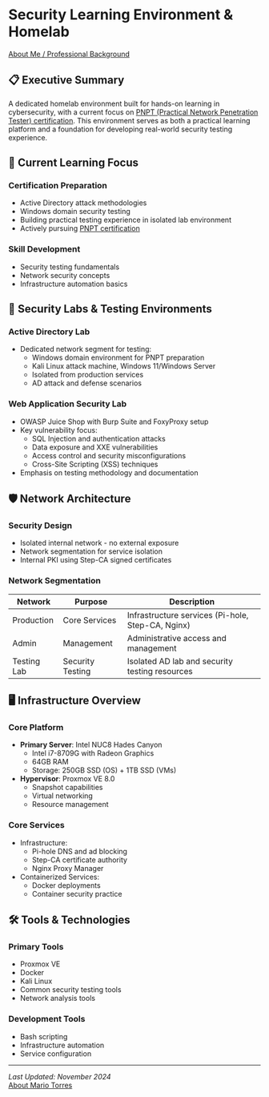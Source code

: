 # Security Learning Environment & Homelab

[About Me / Professional Background](about.md)

## 📋 Executive Summary
A dedicated homelab environment built for hands-on learning in cybersecurity, with a current focus on [PNPT (Practical Network Penetration Tester) certification](https://certifications.tcm-sec.com/pnpt/). This environment serves as both a practical learning platform and a foundation for developing real-world security testing experience.

## 🎯 Current Learning Focus
### Certification Preparation
- Active Directory attack methodologies
- Windows domain security testing
- Building practical testing experience in isolated lab environment
- Actively pursuing [PNPT certification](https://certifications.tcm-sec.com/pnpt/)

### Skill Development
- Security testing fundamentals
- Network security concepts
- Infrastructure automation basics

## 🔬 Security Labs & Testing Environments

### Active Directory Lab
- Dedicated network segment for testing:
  - Windows domain environment for PNPT preparation
  - Kali Linux attack machine, Windows 11/Windows Server
  - Isolated from production services
  - AD attack and defense scenarios

### Web Application Security Lab
- OWASP Juice Shop with Burp Suite and FoxyProxy setup
- Key vulnerability focus:
  - SQL Injection and authentication attacks
  - Data exposure and XXE vulnerabilities
  - Access control and security misconfigurations
  - Cross-Site Scripting (XSS) techniques
- Emphasis on testing methodology and documentation

## 🛡️ Network Architecture
### Security Design
- Isolated internal network - no external exposure
- Network segmentation for service isolation
- Internal PKI using Step-CA signed certificates

### Network Segmentation
| Network | Purpose | Description |
|---------|----------|-------------|
| Production | Core Services | Infrastructure services (Pi-hole, Step-CA, Nginx) |
| Admin | Management | Administrative access and management |
| Testing Lab | Security Testing | Isolated AD lab and security testing resources |

## 🖥️ Infrastructure Overview
### Core Platform
- **Primary Server**: Intel NUC8 Hades Canyon
  - Intel i7-8709G with Radeon Graphics
  - 64GB RAM
  - Storage: 250GB SSD (OS) + 1TB SSD (VMs)
- **Hypervisor**: Proxmox VE 8.0
  - Snapshot capabilities
  - Virtual networking
  - Resource management

### Core Services
- Infrastructure:
  - Pi-hole DNS and ad blocking
  - Step-CA certificate authority
  - Nginx Proxy Manager
- Containerized Services:
  - Docker deployments
  - Container security practice

## 🛠️ Tools & Technologies
### Primary Tools
- Proxmox VE
- Docker
- Kali Linux
- Common security testing tools
- Network analysis tools

### Development Tools
- Bash scripting
- Infrastructure automation
- Service configuration

---
*Last Updated: November 2024*  
[About Mario Torres](about.md)